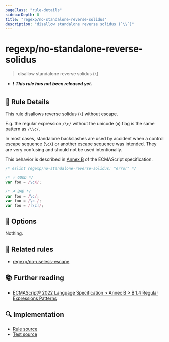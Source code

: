 ```yaml
---
pageClass: "rule-details"
sidebarDepth: 0
title: "regexp/no-standalone-reverse-solidus"
description: "disallow standalone reverse solidus (`\\`)"
---
```

# regexp/no-standalone-reverse-solidus

> disallow standalone reverse solidus (`\`)

- :exclamation: <badge text="This rule has not been released yet." vertical="middle" type="error"> ***This rule has not been released yet.*** </badge>

## :book: Rule Details

This rule disallows reverse solidus (`\`) without escape.

E.g. the regular expression `/\c/` without the unicode (`u`) flag is the same pattern as `/\\c/`.

In most cases, standalone backslashes are used by accident when a control escape sequence (`\cX`) or another escape sequence was intended. They are very confusing and should not be used intentionally.

This behavior is described in [Annex B] of the ECMAScript specification.

[Annex B]: https://tc39.es/ecma262/#sec-regular-expressions-patterns

<eslint-code-block>

```js
/* eslint regexp/no-standalone-reverse-solidus: "error" */

/* ✓ GOOD */
var foo = /\cX/;

/* ✗ BAD */
var foo = /\c/;
var foo = /\c-/;
var foo = /[\c]/;
```

</eslint-code-block>

## :wrench: Options

Nothing.

## :couple: Related rules

- [regexp/no-useless-escape](./no-useless-escape.md)

## :books: Further reading

- [ECMAScript® 2022 Language Specification > Annex B > B.1.4 Regular Expressions Patterns](https://tc39.es/ecma262/#sec-regular-expressions-patterns)

## :mag: Implementation

- [Rule source](https://github.com/ota-meshi/eslint-plugin-regexp/blob/master/lib/rules/no-standalone-reverse-solidus.ts)
- [Test source](https://github.com/ota-meshi/eslint-plugin-regexp/blob/master/tests/lib/rules/no-standalone-reverse-solidus.ts)
